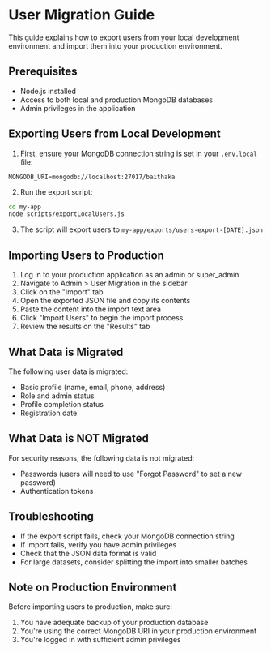 # User Migration Guide

This guide explains how to export users from your local development environment and import them into your production environment.

## Prerequisites

- Node.js installed
- Access to both local and production MongoDB databases
- Admin privileges in the application

## Exporting Users from Local Development

1. First, ensure your MongoDB connection string is set in your `.env.local` file:

```
MONGODB_URI=mongodb://localhost:27017/baithaka
```

2. Run the export script:

```bash
cd my-app
node scripts/exportLocalUsers.js
```

3. The script will export users to `my-app/exports/users-export-[DATE].json`

## Importing Users to Production

1. Log in to your production application as an admin or super_admin
2. Navigate to Admin > User Migration in the sidebar
3. Click on the "Import" tab
4. Open the exported JSON file and copy its contents
5. Paste the content into the import text area
6. Click "Import Users" to begin the import process
7. Review the results on the "Results" tab

## What Data is Migrated

The following user data is migrated:

- Basic profile (name, email, phone, address)
- Role and admin status
- Profile completion status
- Registration date

## What Data is NOT Migrated

For security reasons, the following data is not migrated:

- Passwords (users will need to use "Forgot Password" to set a new password)
- Authentication tokens

## Troubleshooting

- If the export script fails, check your MongoDB connection string
- If import fails, verify you have admin privileges
- Check that the JSON data format is valid
- For large datasets, consider splitting the import into smaller batches

## Note on Production Environment

Before importing users to production, make sure:

1. You have adequate backup of your production database
2. You're using the correct MongoDB URI in your production environment
3. You're logged in with sufficient admin privileges
